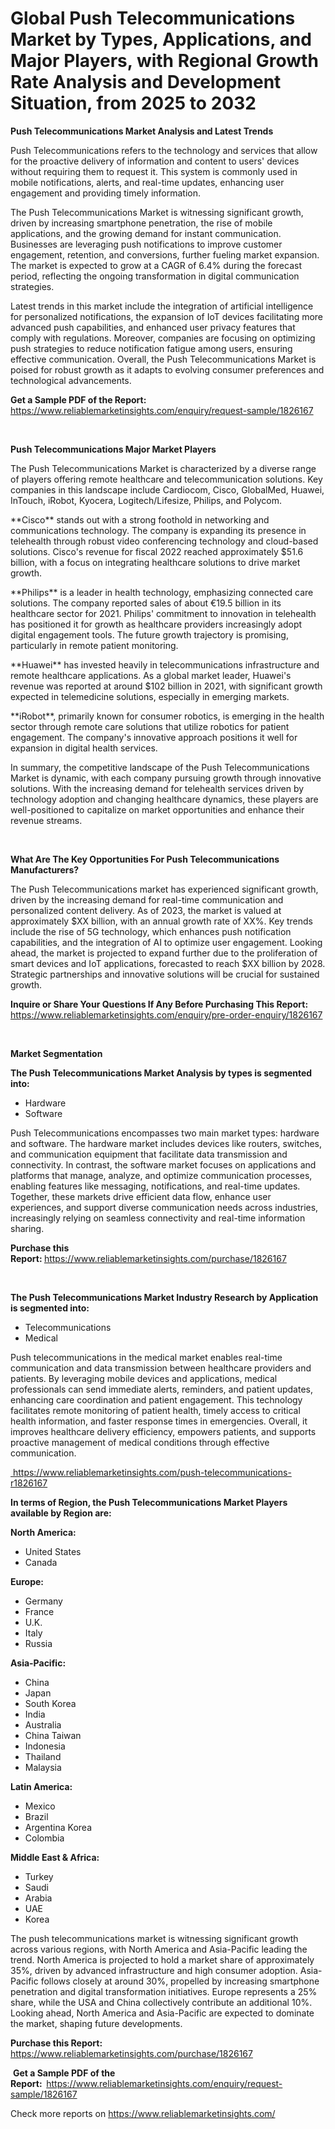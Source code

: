 <p><h1>Global Push Telecommunications Market by Types, Applications, and Major Players, with Regional Growth Rate Analysis and Development Situation, from 2025 to 2032</h1></p><p><strong>Push Telecommunications Market Analysis and Latest Trends</strong></p>
<p><p>Push Telecommunications refers to the technology and services that allow for the proactive delivery of information and content to users' devices without requiring them to request it. This system is commonly used in mobile notifications, alerts, and real-time updates, enhancing user engagement and providing timely information.</p><p>The Push Telecommunications Market is witnessing significant growth, driven by increasing smartphone penetration, the rise of mobile applications, and the growing demand for instant communication. Businesses are leveraging push notifications to improve customer engagement, retention, and conversions, further fueling market expansion. The market is expected to grow at a CAGR of 6.4% during the forecast period, reflecting the ongoing transformation in digital communication strategies.</p><p>Latest trends in this market include the integration of artificial intelligence for personalized notifications, the expansion of IoT devices facilitating more advanced push capabilities, and enhanced user privacy features that comply with regulations. Moreover, companies are focusing on optimizing push strategies to reduce notification fatigue among users, ensuring effective communication. Overall, the Push Telecommunications Market is poised for robust growth as it adapts to evolving consumer preferences and technological advancements.</p></p>
<p><strong>Get a Sample PDF of the Report:&nbsp;</strong> <a href="https://www.reliablemarketinsights.com/enquiry/request-sample/1826167?utm_campaign=2137&utm_medium=2&utm_source=Github&utm_content=ia&utm_term=15022025&utm_id=push-telecommunications">https://www.reliablemarketinsights.com/enquiry/request-sample/1826167</a></p>
<p>&nbsp;</p>
<p><strong>Push Telecommunications Major Market Players</strong></p>
<p><p>The Push Telecommunications Market is characterized by a diverse range of players offering remote healthcare and telecommunication solutions. Key companies in this landscape include Cardiocom, Cisco, GlobalMed, Huawei, InTouch, iRobot, Kyocera, Logitech/Lifesize, Philips, and Polycom.</p><p>**Cisco** stands out with a strong foothold in networking and communications technology. The company is expanding its presence in telehealth through robust video conferencing technology and cloud-based solutions. Cisco's revenue for fiscal 2022 reached approximately $51.6 billion, with a focus on integrating healthcare solutions to drive market growth.</p><p>**Philips** is a leader in health technology, emphasizing connected care solutions. The company reported sales of about €19.5 billion in its healthcare sector for 2021. Philips' commitment to innovation in telehealth has positioned it for growth as healthcare providers increasingly adopt digital engagement tools. The future growth trajectory is promising, particularly in remote patient monitoring.</p><p>**Huawei** has invested heavily in telecommunications infrastructure and remote healthcare applications. As a global market leader, Huawei's revenue was reported at around $102 billion in 2021, with significant growth expected in telemedicine solutions, especially in emerging markets.</p><p>**iRobot**, primarily known for consumer robotics, is emerging in the health sector through remote care solutions that utilize robotics for patient engagement. The company's innovative approach positions it well for expansion in digital health services.</p><p>In summary, the competitive landscape of the Push Telecommunications Market is dynamic, with each company pursuing growth through innovative solutions. With the increasing demand for telehealth services driven by technology adoption and changing healthcare dynamics, these players are well-positioned to capitalize on market opportunities and enhance their revenue streams.</p></p>
<p>&nbsp;</p>
<p><strong>What Are The Key Opportunities For Push Telecommunications Manufacturers?</strong></p>
<p><p>The Push Telecommunications market has experienced significant growth, driven by the increasing demand for real-time communication and personalized content delivery. As of 2023, the market is valued at approximately $XX billion, with an annual growth rate of XX%. Key trends include the rise of 5G technology, which enhances push notification capabilities, and the integration of AI to optimize user engagement. Looking ahead, the market is projected to expand further due to the proliferation of smart devices and IoT applications, forecasted to reach $XX billion by 2028. Strategic partnerships and innovative solutions will be crucial for sustained growth.</p></p>
<p><strong>Inquire or Share Your Questions If Any Before Purchasing This Report:</strong> <a href="https://www.reliablemarketinsights.com/enquiry/pre-order-enquiry/1826167?utm_campaign=2137&utm_medium=2&utm_source=Github&utm_content=ia&utm_term=15022025&utm_id=push-telecommunications">https://www.reliablemarketinsights.com/enquiry/pre-order-enquiry/1826167</a></p>
<p>&nbsp;</p>
<p><strong>Market Segmentation</strong></p>
<p><strong>The Push Telecommunications Market Analysis by types is segmented into:</strong></p>
<p><ul><li>Hardware</li><li>Software</li></ul></p>
<p><p>Push Telecommunications encompasses two main market types: hardware and software. The hardware market includes devices like routers, switches, and communication equipment that facilitate data transmission and connectivity. In contrast, the software market focuses on applications and platforms that manage, analyze, and optimize communication processes, enabling features like messaging, notifications, and real-time updates. Together, these markets drive efficient data flow, enhance user experiences, and support diverse communication needs across industries, increasingly relying on seamless connectivity and real-time information sharing.</p></p>
<p><strong>Purchase this Report:&nbsp;</strong><a href="https://www.reliablemarketinsights.com/purchase/1826167?utm_campaign=2137&utm_medium=2&utm_source=Github&utm_content=ia&utm_term=15022025&utm_id=push-telecommunications">https://www.reliablemarketinsights.com/purchase/1826167</a></p>
<p>&nbsp;</p>
<p><strong>The Push Telecommunications Market Industry Research by Application is segmented into:</strong></p>
<p><ul><li>Telecommunications</li><li>Medical</li></ul></p>
<p><p>Push telecommunications in the medical market enables real-time communication and data transmission between healthcare providers and patients. By leveraging mobile devices and applications, medical professionals can send immediate alerts, reminders, and patient updates, enhancing care coordination and patient engagement. This technology facilitates remote monitoring of patient health, timely access to critical health information, and faster response times in emergencies. Overall, it improves healthcare delivery efficiency, empowers patients, and supports proactive management of medical conditions through effective communication.</p></p>
<p><a href="https://www.reliablemarketinsights.com/push-telecommunications-r1826167?utm_campaign=2137&utm_medium=2&utm_source=Github&utm_content=ia&utm_term=15022025&utm_id=push-telecommunications">&nbsp;https://www.reliablemarketinsights.com/push-telecommunications-r1826167</a></p>
<p><strong>In terms of Region, the Push Telecommunications Market Players available by Region are:</strong></p>
<p>
    <p> <strong> North America: </strong>
        <ul>
            <li>United States</li>
            <li>Canada</li>
        </ul>
        </p> 
    <p> <strong> Europe: </strong>
        <ul>
            <li>Germany</li>
            <li>France</li>
            <li>U.K.</li>
            <li>Italy</li>
            <li>Russia</li>
        </ul>
        </p> 
    <p> <strong> Asia-Pacific: </strong>
        <ul>
            <li>China</li>
            <li>Japan</li>
            <li>South Korea</li>
            <li>India</li>
            <li>Australia</li>
            <li>China Taiwan</li>
            <li>Indonesia</li>
            <li>Thailand</li>
            <li>Malaysia</li>
        </ul>
        </p> 
    <p> <strong> Latin America: </strong>
        <ul>
            <li>Mexico</li>
            <li>Brazil</li>
            <li>Argentina Korea</li>
            <li>Colombia</li>
        </ul>
        </p> 
    <p> <strong> Middle East & Africa: </strong>
        <ul>
            <li>Turkey</li>
            <li>Saudi</li>
            <li>Arabia</li>
            <li>UAE</li>
            <li>Korea</li>
        </ul>
    </p>
    </p>
<p><p>The push telecommunications market is witnessing significant growth across various regions, with North America and Asia-Pacific leading the trend. North America is projected to hold a market share of approximately 35%, driven by advanced infrastructure and high consumer adoption. Asia-Pacific follows closely at around 30%, propelled by increasing smartphone penetration and digital transformation initiatives. Europe represents a 25% share, while the USA and China collectively contribute an additional 10%. Looking ahead, North America and Asia-Pacific are expected to dominate the market, shaping future developments.</p></p>
<p><strong>Purchase this Report: </strong><a href="https://www.reliablemarketinsights.com/purchase/1826167?utm_campaign=2137&utm_medium=2&utm_source=Github&utm_content=ia&utm_term=15022025&utm_id=push-telecommunications">https://www.reliablemarketinsights.com/purchase/1826167</a></p>
<p>&nbsp;<strong>Get a Sample PDF of the Report:&nbsp;&nbsp;</strong><a href="https://www.reliablemarketinsights.com/enquiry/request-sample/1826167?utm_campaign=2137&utm_medium=2&utm_source=Github&utm_content=ia&utm_term=15022025&utm_id=push-telecommunications">https://www.reliablemarketinsights.com/enquiry/request-sample/1826167</a></p>
<p><strong></strong></p>
<p>Check more reports on <a href="https://www.reliablemarketinsights.com/?utm_campaign=2137&utm_medium=2&utm_source=Github&utm_content=ia&utm_term=15022025&utm_id=push-telecommunications">https://www.reliablemarketinsights.com/</a></p>
